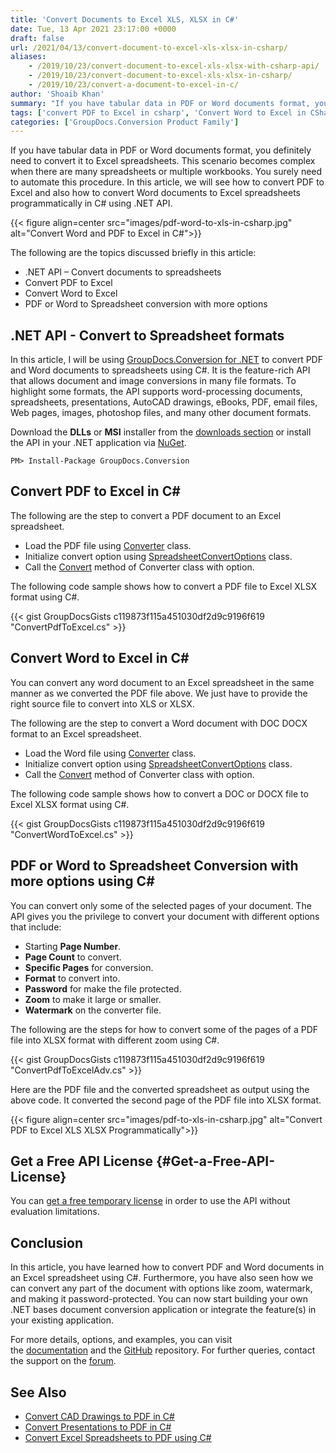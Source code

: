 ```yaml
---
title: 'Convert Documents to Excel XLS, XLSX in C#'
date: Tue, 13 Apr 2021 23:17:00 +0000
draft: false
url: /2021/04/13/convert-document-to-excel-xls-xlsx-in-csharp/
aliases:
    - /2019/10/23/convert-document-to-excel-xls-xlsx-with-csharp-api/
    - /2019/10/23/convert-document-to-excel-xls-xlsx-in-csharp/
    - /2019/10/23/convert-a-document-to-excel-in-c/
author: 'Shoaib Khan'
summary: "If you have tabular data in PDF or Word documents format, you definitely need to convert it to Excel spreadsheets. This scenario becomes complex when there are many spreadsheets or multiple workbooks. You surely need to automate this procedure. In this article, we will see how to convert PDF to Excel and also how to convert Word documents to Excel spreadsheet programmatically in C# using .NET API."
tags: ['convert PDF to Excel in csharp', 'Convert Word to Excel in CSharp', 'document conversion', 'PDF to Excel in C#', 'Word to Excel in C#']
categories: ['GroupDocs.Conversion Product Family']
---
```


If you have tabular data in PDF or Word documents format, you definitely need to convert it to Excel spreadsheets. This scenario becomes complex when there are many spreadsheets or multiple workbooks. You surely need to automate this procedure. In this article, we will see how to convert PDF to Excel and also how to convert Word documents to Excel spreadsheets programmatically in C# using .NET API.



{{< figure align=center src="images/pdf-word-to-xls-in-csharp.jpg" alt="Convert Word and PDF to Excel in C#">}}


The following are the topics discussed briefly in this article:

*   .NET API – Convert documents to spreadsheets
*   Convert PDF to Excel
*   Convert Word to Excel
*   PDF or Word to Spreadsheet conversion with more options

## .NET API - Convert to Spreadsheet formats

In this article, I will be using [GroupDocs.Conversion for .NET][2] to convert PDF and Word documents to spreadsheets using C#. It is the feature-rich API that allows document and image conversions in many file formats. To highlight some formats, the API supports word-processing documents, spreadsheets, presentations, AutoCAD drawings, eBooks, PDF, email files, Web pages, images, photoshop files, and many other document formats.

Download the **DLLs** or **MSI** installer from the [downloads section][3] or install the API in your .NET application via [NuGet][4].

```
PM> Install-Package GroupDocs.Conversion
```

## Convert PDF to Excel in C#

The following are the step to convert a PDF document to an Excel spreadsheet.

*   Load the PDF file using [Converter][5] class.
*   Initialize convert option using [SpreadsheetConvertOptions][6] class.
*   Call the [Convert][7] method of Converter class with option.

The following code sample shows how to convert a PDF file to Excel XLSX format using C#.

{{< gist GroupDocsGists c119873f115a451030df2d9c9196f619 "ConvertPdfToExcel.cs" >}}

## Convert Word to Excel in C#

You can convert any word document to an Excel spreadsheet in the same manner as we converted the PDF file above. We just have to provide the right source file to convert into XLS or XLSX.

The following are the step to convert a Word document with DOC DOCX format to an Excel spreadsheet.

*   Load the Word file using [Converter][8] class.
*   Initialize convert option using [SpreadsheetConvertOptions][9] class.
*   Call the [Convert][10] method of Converter class with option.

The following code sample shows how to convert a DOC or DOCX file to Excel XLSX format using C#.

{{< gist GroupDocsGists c119873f115a451030df2d9c9196f619 "ConvertWordToExcel.cs" >}}

## PDF or Word to Spreadsheet Conversion with more options using C#

You can convert only some of the selected pages of your document. The API gives you the privilege to convert your document with different options that include:

*   Starting **Page Number**.
*   **Page Count** to convert.
*   **Specific Pages** for conversion.
*   **Format** to convert into.
*   **Password** for make the file protected.
*   **Zoom** to make it large or smaller.
*   **Watermark** on the converter file.

The following are the steps for how to convert some of the pages of a PDF file into XLSX format with different zoom using C#.

{{< gist GroupDocsGists c119873f115a451030df2d9c9196f619 "ConvertPdfToExcelAdv.cs" >}}

Here are the PDF file and the converted spreadsheet as output using the above code. It converted the second page of the PDF file into XLSX format.



{{< figure align=center src="images/pdf-to-xls-in-csharp.jpg" alt="Convert PDF to Excel XLS XLSX Programmatically">}}


## Get a Free API License {#Get-a-Free-API-License}

You can [get a free temporary license][11] in order to use the API without evaluation limitations.

## Conclusion

In this article, you have learned how to convert PDF and Word documents in an Excel spreadsheet using C#. Furthermore, you have also seen how we can convert any part of the document with options like zoom, watermark, and making it password-protected. You can now start building your own .NET bases document conversion application or integrate the feature(s) in your existing application.

For more details, options, and examples, you can visit the [documentation][12] and the [GitHub][13] repository. For further queries, contact the support on the [forum][14].

## See Also

*   [Convert CAD Drawings to PDF in C#][15]
*   [Convert Presentations to PDF in C#][16]
*   [Convert Excel Spreadsheets to PDF using C#][17]







[1]: https://blog.groupdocs.com/2021/04/13/convert-document-to-excel-xls-xlsx-in-csharp/
[2]: https://products.groupdocs.com/conversion/net
[3]: https://downloads.groupdocs.com/conversion/net
[4]: https://www.nuget.org/packages/groupdocs.conversion
[5]: https://apireference.groupdocs.com/conversion/net/groupdocs.conversion/converter
[6]: https://apireference.groupdocs.com/conversion/net/groupdocs.conversion.options.convert/spreadsheetconvertoptions
[7]: https://apireference.groupdocs.com/conversion/net/groupdocs.conversion/converter/methods/convert/index
[8]: https://apireference.groupdocs.com/conversion/net/groupdocs.conversion/converter
[9]: https://apireference.groupdocs.com/conversion/net/groupdocs.conversion.options.convert/spreadsheetconvertoptions
[10]: https://apireference.groupdocs.com/conversion/net/groupdocs.conversion/converter/methods/convert/index
[11]: https://purchase.groupdocs.com/temporary-license
[12]: https://docs.groupdocs.com/conversion/net
[13]: https://github.com/groupdocs-conversion
[14]: https://forum.groupdocs.com/
[15]: https://blog.groupdocs.com/2020/11/08/convert-cad-drawings-to-pdf-in-csharp/
[16]: https://blog.groupdocs.com/2020/03/05/convert-presentations-pptx-ppt-to-pdf-in-csharp/
[17]: https://blog.groupdocs.com/2021/11/14/convert-excel-spreadsheets-to-pdf-using-csharp/

